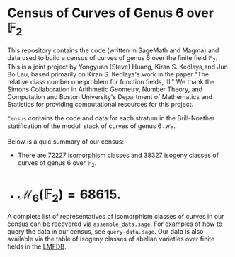 # Census of Curves of Genus 6 over $\mathbb{F}_2$

This repository contains the code (written in SageMath and Magma) and data used to build a census of curves of genus 6 over the finite field $\mathbb{F}_2$. This is a joint project by Yongyuan (Steve) Huang, Kiran S. Kedlaya,and Jun Bo Lau, based primarily on Kiran S. Kedlaya's work in the paper "The relative class number one problem for function fields, III." We thank the Simons Collaboration in Arithmetic Geometry, Number Theory, and Computation and Boston University's Department of Mathematics and Statistics for providing computational resources for this project. 

```Census``` contains the code and data for each stratum in the Brill-Noether statification of the moduli stack of curves of genus 6 $\mathcal{M}_6$. 

Below is a quic summary of our census: 
- There are 72227 isomorphism classes and 38327 isogeny classes of curves of genus 6 over $\mathbb{F}_2$.
- # $\mathcal{M}_6(\mathbb{F}_2)= 68615$. 

A complete list of representatives of isomorphism classes of curves in our census can be recovered via ```assemble_data.sage```. For examples of how to query the data in our census, see ```query-data.sage```. 
Our data is also available via the table of isogeny classes of abelian varieties over finite fields in the [LMFDB](https://www.lmfdb.org). 
